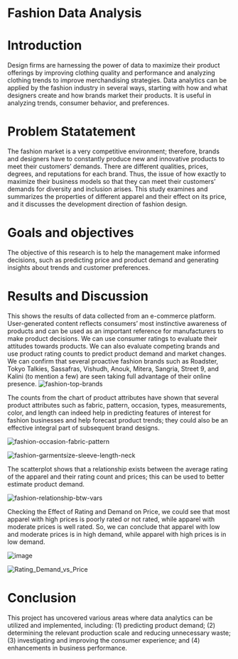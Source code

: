 # Fashion Data Analysis

# Introduction
Design firms are harnessing the power of data to maximize their product offerings by improving clothing quality and performance and analyzing clothing trends to improve merchandising strategies.
Data analytics can be applied by the fashion industry in several ways, starting with how and what designers create and how brands market their products. It is useful in analyzing trends, consumer behavior, and preferences.

# Problem Statatement
The fashion market is a very competitive environment; therefore, brands and designers have to constantly produce new and innovative products to meet their customers’ demands. There are different qualities, prices, degrees, and reputations for each brand. Thus, the issue of how exactly to maximize their business models so that they can meet their customers’ demands for diversity and inclusion arises.
This study examines and summarizes the properties of different apparel and their effect on its price, and it discusses the development direction of fashion design.

# Goals and objectives
The objective of this research is to help the management make informed decisions, such as predicting price and product demand and generating insights about trends and customer preferences.

# Results and Discussion
This shows the results of data collected from an e-commerce platform. User-generated content reflects consumers’ most instinctive awareness of products and can be used as an important reference for manufacturers to make product decisions.
We can use consumer ratings to evaluate their attitudes towards products. We can also evaluate competing brands and use product rating counts to predict product demand and market changes.
We can confirm that several proactive fashion brands such as Roadster, Tokyo Talkies, Sassafras, Vishudh, Anouk, Mitera, Sangria, Street 9, and Kalini (to mention a few) are seen taking full advantage of their online presence.
![fashion-top-brands](https://github.com/user-attachments/assets/dc39264e-36f3-4ec0-a8a8-d25aedc680a5)

The counts from the chart of product attributes have shown that several product attributes such as fabric, pattern, occasion, types, measurements, color, and length can indeed help in predicting features of interest for fashion businesses and help forecast product trends; they could also be an effective integral part of subsequent brand designs.

![fashion-occasion-fabric-pattern](https://github.com/user-attachments/assets/63b5a627-e7fc-4f10-96f0-33d2d167416a)


![fashion-garmentsize-sleeve-length-neck](https://github.com/user-attachments/assets/83624de1-b851-400a-adc0-f3826b038eb6)

The scatterplot shows that a relationship exists between the average rating of the apparel and their rating count and prices; this can be used to better estimate product demand.

![fashion-relationship-btw-vars](https://github.com/user-attachments/assets/4a2047f0-a196-442d-8134-55e469773644)


Checking the Effect of Rating and Demand on Price, we could see that most apparel with high prices is poorly rated or not rated, while apparel with moderate prices is well rated. So, we can conclude that apparel with low and moderate prices is in high demand, while apparel with high prices is in low demand.

![image](https://github.com/amiegirl/Data_Analyst_Portfolio_Projects/assets/81017006/24bc3202-7f90-4869-bb4b-064988af684a)

![Rating_Demand_vs_Price](https://github.com/amiegirl/Data_Analyst_Portfolio_Projects/assets/81017006/751ce50c-fb00-476f-85e1-3b3273c11cb5)

# Conclusion
This project has uncovered various areas where data analytics can be utilized and implemented, including: (1) predicting product demand; (2) determining the relevant production scale and reducing unnecessary waste; (3) investigating and improving the consumer experience; and (4) enhancements in business performance.
